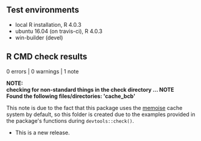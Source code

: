 ## Test environments
* local R installation, R 4.0.3
* ubuntu 16.04 (on travis-ci), R 4.0.3
* win-builder (devel)

## R CMD check results

0 errors | 0 warnings | 1 note

**NOTE:  
checking for non-standard things in the check directory ... NOTE  
Found the following files/directories: 'cache_bcb'**

This note is due to the fact that this package uses the [memoise](https://cran.r-project.org/web/packages/memoise/index.html) cache system by default, so this folder is created due to the examples provided in the package's functions during `devtools::check()`.

* This is a new release.
